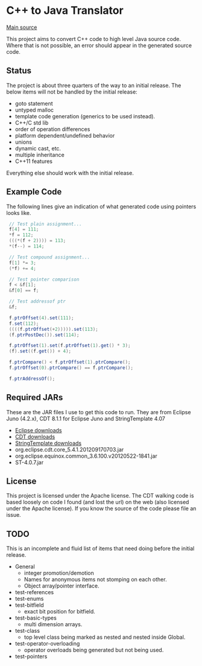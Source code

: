 C++ to Java Translator
======================

[Main source](/src/com/github/danfickle/cpptojavasourceconverter)

This project aims to convert C++ code to high level Java source code. Where that is not possible, an error should appear in the generated source code.

Status
------
The project is about three quarters of the way to an initial release. The below items will not be handled by the initial release:
+ goto statement
+ untyped malloc
+ template code generation (generics to be used instead).
+ C++/C std lib
+ order of operation differences
+ platform dependent/undefined behavior
+ unions
+ dynamic cast, etc.
+ multiple inheritance
+ C++11 features

Everything else should work with the initial release.

Example Code
------------
The following lines give an indication of what generated code using pointers looks like.

````cpp
 // Test plain assignment...
 f[4] = 111;
 *f = 112;
 (((*(f + 2)))) = 113;
 *(f--) = 114;

 // Test compound assignment...
 f[1] *= 3;
 (*f) += 4;

 // Test pointer comparison
 f < &f[1];
 &f[0] == f;

 // Test addressof ptr
 &f;
````

````java
 f.ptrOffset(4).set(111);
 f.set(112);
 ((((f.ptrOffset(+2))))).set(113);
 (f.ptrPostDec()).set(114);

 f.ptrOffset(1).set(f.ptrOffset(1).get() * 3);
 (f).set((f.get()) + 4);

 f.ptrCompare() < f.ptrOffset(1).ptrCompare();
 f.ptrOffset(0).ptrCompare() == f.ptrCompare();

 f.ptrAddressOf();
````

Required JARs
-------------
These are the JAR files I use to get this code to run.
They are from Eclipse Juno (4.2.x), CDT 8.1.1 for Eclipse Juno and StringTemplate 4.07

+ [Eclipse downloads](http://www.eclipse.org/downloads/)
+ [CDT downloads](http://www.eclipse.org/cdt/downloads.php)
+ [StringTemplate downloads](http://stringtemplate.org/download.html)
+ org.eclipse.cdt.core_5.4.1.201209170703.jar
+ org.eclipse.equinox.common_3.6.100.v20120522-1841.jar
+ ST-4.0.7.jar

License
-------
This project is licensed under the Apache license. The CDT walking code is based loosely on code I found (and lost the url) on the web (also licensed under the Apache license). If you know the source of the code please file an issue.

TODO
----
This is an incomplete and fluid list of items that need doing before the initial release.

+ General
  + integer promotion/demotion
  + Names for anonymous items not stomping on each other.
  + Object array/pointer interface.
+ test-references
+ test-enums
+ test-bitfield
  + exact bit position for bitfield.
+ test-basic-types
  + multi dimension arrays.
+ test-class
  + top level class being marked as nested and nested inside Global.
+ test-operator-overloading
  + operator overloads being generated but not being used.
+ test-pointers

